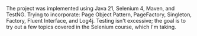 The project was implemented using Java 21, Selenium 4, Maven, and TestNG.
Trying to incorporate: Page Object Pattern, PageFactory, Singleton, Factory, Fluent Interface, and Log4j.
Testing isn't excessive; the goal is to try out a few topics covered in the Selenium course, which I'm taking.
